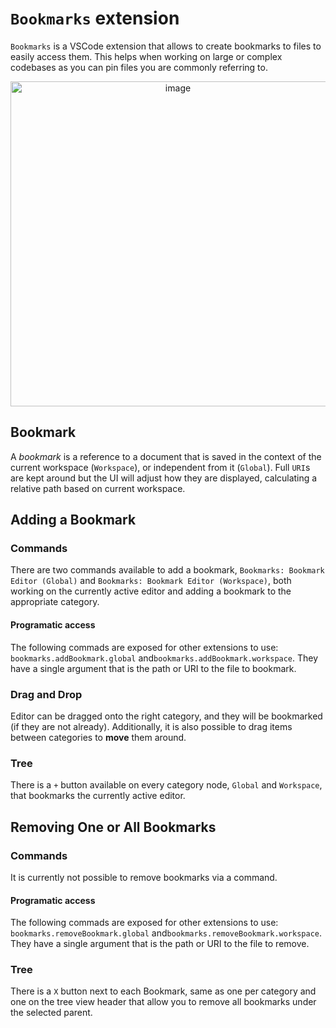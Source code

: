 # `Bookmarks` extension

`Bookmarks` is a VSCode extension that allows to create bookmarks to files to easily access them. 
This helps when working on large or complex codebases as you can pin files you are commonly referring to.

<p align="center">
  <img width="520" alt="image" src="https://user-images.githubusercontent.com/38414719/168446287-e57f5fb4-fdf8-4fd7-bf00-6707743c0f3d.png">
</p>

## Bookmark
A *bookmark* is a reference to a document that is saved in the context of the current workspace (`Workspace`), or independent from it (`Global`).  Full `URI`s are kept around but the UI will adjust how they are displayed, calculating a relative path based on current workspace.

## Adding a Bookmark

### Commands
There are two commands available to add a bookmark, `Bookmarks: Bookmark Editor (Global)` and `Bookmarks: Bookmark Editor (Workspace)`, both working on the currently active editor and adding a bookmark to the appropriate category.

#### Programatic access
The following commads are exposed for other extensions to use: `bookmarks.addBookmark.global` and`bookmarks.addBookmark.workspace`.  They have a single argument that is the path or URI to the file to bookmark. 

### Drag and Drop
Editor can be dragged onto the right category, and they will be bookmarked (if they are not already). Additionally, it is also possible to drag items between categories to **move** them around. 

### Tree
There is a `+` button available on every category node, `Global` and `Workspace`, that bookmarks the currently active editor.

## Removing One or All Bookmarks

### Commands
It is currently not possible to remove bookmarks via a command.

#### Programatic access
The following commads are exposed for other extensions to use: `bookmarks.removeBookmark.global` and`bookmarks.removeBookmark.workspace`.  They have a single argument that is the path or URI to the file to remove.

### Tree
There is a `X` button next to each Bookmark, same as one per category and one on the tree view header that allow you to remove all bookmarks under the selected parent.